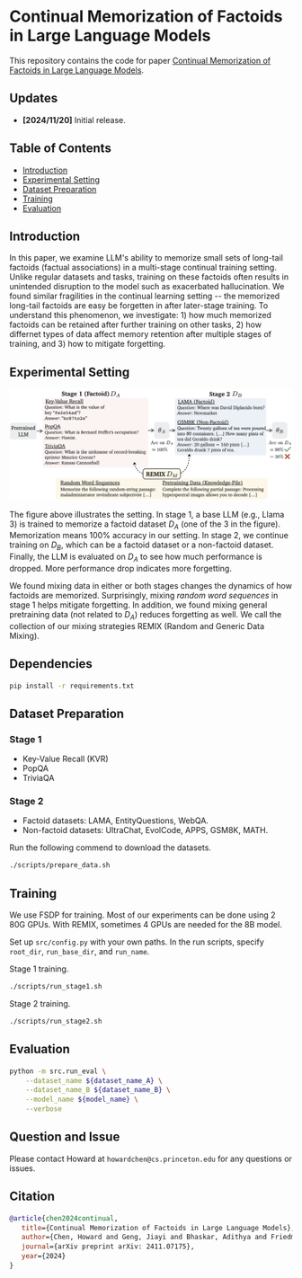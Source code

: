 # Continual Memorization of Factoids in Large Language Models

This repository contains the code for paper [Continual Memorization of Factoids in Large Language Models](https://arxiv.org/abs/2411.07175).

## Updates
- **[2024/11/20]** Initial release.

## Table of Contents
- [Introduction](#introduction)
- [Experimental Setting](#experimental-setting)
- [Dataset Preparation](#dataset-preparation)
- [Training](#training)
- [Evaluation](#evaluation)

## Introduction
In this paper, we examine LLM's ability to memorize small sets of long-tail factoids (factual associations) in a multi-stage continual training setting. Unlike regular datasets and tasks, training on these factoids often results in unintended disruption to the model such as exacerbated hallucination.
We found similar fragilities in the continual learning setting -- the memorized long-tail factoids are easy be forgetten in after later-stage training.
To understand this phenomenon, we investigate: 1) how much memorized factoids can be retained after further training on other tasks, 2) how differnet types of data affect memory retention after multiple stages of training, and 3) how to mitigate forgetting.

<!--- [Kang et al., 2024](https://arxiv.org/abs/2403.05612); [Gekhman et al., 2024](https://arxiv.org/abs/2405.05904); [Zhang et al., 2024](https://arxiv.org/abs/2407.08039); [Ghosal et al., 2024](https://arxiv.org/abs/2406.14785)" -->
## Experimental Setting

<img src="./REMIX.png" width="1000px"></img>

The figure above illustrates the setting. In stage 1, a base LLM (e.g., Llama 3) is trained to memorize a factoid dataset $D_A$ (one of the 3 in the figure). Memorization means 100% accuracy in our setting. In stage 2, we continue training on $D_B$, which can be a factoid dataset or a non-factoid dataset. Finally, the LLM is evaluated on $D_A$ to see how much performance is dropped. More performance drop indicates more forgetting.

We found mixing data in either or both stages changes the dynamics of how factoids are memorized. Surprisingly, mixing *random word sequences* in stage 1 helps mitigate forgetting. In addition, we found mixing general pretraining data (not related to $D_A$) reduces forgetting as well. We call the collection of our mixing strategies REMIX (Random and Generic Data Mixing).

## Dependencies
```bash
pip install -r requirements.txt
```

## Dataset Preparation

### Stage 1
- Key-Value Recall (KVR)
- PopQA
- TriviaQA

### Stage 2

- Factoid datasets: LAMA, EntityQuestions, WebQA.
- Non-factoid datasets: UltraChat, EvolCode, APPS, GSM8K, MATH.

Run the following commend to download the datasets.
```bash
./scripts/prepare_data.sh
```

## Training
We use FSDP for training. Most of our experiments can be done using 2 80G GPUs. With REMIX, sometimes 4 GPUs are needed for the 8B model.

Set up `src/config.py` with your own paths. In the run scripts, specify `root_dir`, `run_base_dir`, and `run_name`.

Stage 1 training.
```bash
./scripts/run_stage1.sh
```

Stage 2 training.
```bash
./scripts/run_stage2.sh
```

## Evaluation 

```bash
python -m src.run_eval \
    --dataset_name ${dataset_name_A} \
    --dataset_name_B ${dataset_name_B} \
    --model_name ${model_name} \
    --verbose
```

## Question and Issue
Please contact Howard at `howardchen@cs.princeton.edu` for any questions or issues.

## Citation

```bibtex
@article{chen2024continual,
   title={Continual Memorization of Factoids in Large Language Models},
   author={Chen, Howard and Geng, Jiayi and Bhaskar, Adithya and Friedman, Dan and Chen, Danqi},
   journal={arXiv preprint arXiv: 2411.07175},
   year={2024}
}
```
